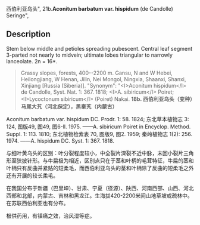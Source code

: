 西伯利亚乌头",
21b.**Aconitum barbatum var. hispidum** (de Candolle) Seringe",

## Description
Stem below middle and petioles spreading pubescent. Central leaf segment 3-parted not nearly to midvein; ultimate lobes triangular to narrowly lanceolate. 2n = 16*.

> Grassy slopes, forests, 400--2200 m. Gansu, N and W Hebei, Heilongjiang, W Henan, Jilin, Nei Mongol, Ningxia, Shaanxi, Shanxi, Xinjiang [Russia (Siberia)].
  "Synonym": "&lt;I&gt;Aconitum hispidum&lt;/I&gt; de Candolle, Syst. Nat. 1: 367. 1818; &lt;I&gt;A. sibiricum&lt;/I&gt; Poiret; &lt;I&gt;Lycoctonum sibiricum&lt;/I&gt; (Poiret) Nakai.
**18b. 西伯利亚乌头（变种）　马尾大艽（河北保定），黑秦艽（内蒙古）**

Aconitum barbatum var. hispidum DC. Prodr. 1: 58. 1824; 东北草本植物志 3: 124, 图版49, 图49, 图6-ll. 1975. ——A. sibiricum Poiret in Encyclop. Method. Suppl. 1: 113. 1810; 东北植物检索表 70, 图版9, 图2. 1959; 秦岭植物志 1(2): 256. 1974. ——A. hispidum DC. Syst. 1: 367. 1818.

与细叶黄乌头的区别：叶分裂程度较小，中全裂片深裂不近中脉，末回小裂片三角形至狭披针形。与牛扁极为相近，区别点只在于茎和叶柄的毛茸特征，牛扁的茎和叶柄只有反曲并紧贴的短柔毛，而西伯利亚乌头的茎和叶柄除了反曲的短柔毛之外还有开展的较长柔毛。

在我国分布于新疆（巴里坤）、甘肃、宁夏（径源）、陕西、河南西部、山西、河北西部和北部，内蒙古、吉林和黑龙江。生海拔420-2200米间山地草坡或疏林中。在苏联西伯利亚也有分布。

根供药用，有镇痛之效，治风湿等症。
